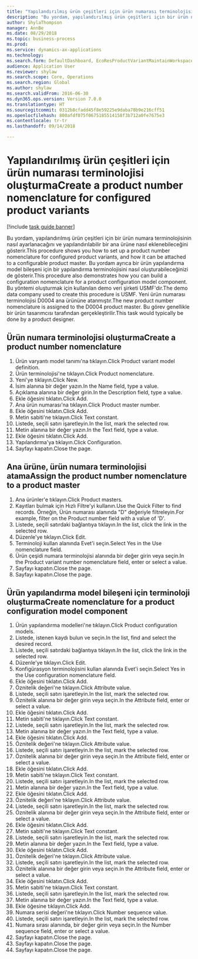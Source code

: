 ```yaml
--- 
title: "Yapılandırılmış ürün çeşitleri için ürün numarası terminolojisi oluşturma"
description: "Bu yordam, yapılandırılmış ürün çeşitleri için bir ürün numara terminolojisinin nasıl ayarlanacağını ve yapılandırılabilir bir ana ürüne nasıl eklenebileceğini gösterir."
author: ShylaThompson
manager: AnnBe
ms.date: 08/29/2018
ms.topic: business-process
ms.prod: 
ms.service: dynamics-ax-applications
ms.technology: 
ms.search.form: DefaultDashboard, EcoResProductVariantMaintainWorkspace, EcoResNomenclature, EcoResProductListPage, EcoResProductDetails, PCProductConfigurationModelListPage, PCProductConfigurationModelDetails
audience: Application User
ms.reviewer: shylaw
ms.search.scope: Core, Operations
ms.search.region: Global
ms.author: shylaw
ms.search.validFrom: 2016-06-30
ms.dyn365.ops.version: Version 7.0.0
ms.translationtype: HT
ms.sourcegitcommit: 0312b8cfadd45f8e59225e9daba78b9e216cff51
ms.openlocfilehash: 800afdf075f0675185514158f3b712a0fe7675e3
ms.contentlocale: tr-tr
ms.lasthandoff: 09/14/2018

---
```

# <a name="create-a-product-number-nomenclature-for-configured-product-variants"></a><span data-ttu-id="bdb3c-103">Yapılandırılmış ürün çeşitleri için ürün numarası terminolojisi oluşturma</span><span class="sxs-lookup"><span data-stu-id="bdb3c-103">Create a product number nomenclature for configured product variants</span></span>

[!include [task guide banner](../../includes/task-guide-banner.md)]

<span data-ttu-id="bdb3c-104">Bu yordam, yapılandırılmış ürün çeşitleri için bir ürün numara terminolojisinin nasıl ayarlanacağını ve yapılandırılabilir bir ana ürüne nasıl eklenebileceğini gösterir.</span><span class="sxs-lookup"><span data-stu-id="bdb3c-104">This procedure shows you how to set up a product number nomenclature for configured product variants, and how it can be attached to a configurable product master.</span></span> <span data-ttu-id="bdb3c-105">Bu yordam ayrıca bir ürün yapılandırma model bileşeni için bir yapılandırma terminolojisini nasıl oluşturabileceğinizi de gösterir.</span><span class="sxs-lookup"><span data-stu-id="bdb3c-105">This procedure also demonstrates how you can build a configuration nomenclature for a product configuration model component.</span></span> <span data-ttu-id="bdb3c-106">Bu yöntemi oluşturmak için kullanılan demo veri şirketi USMF'dir.</span><span class="sxs-lookup"><span data-stu-id="bdb3c-106">The demo data company used to create this procedure is USMF.</span></span> <span data-ttu-id="bdb3c-107">Yeni ürün numarası terminolojisi D0004 ana ürününe atanmıştır.</span><span class="sxs-lookup"><span data-stu-id="bdb3c-107">The new product number nomenclature is assigned to the D0004 product master.</span></span> <span data-ttu-id="bdb3c-108">Bu görev genellikle bir ürün tasarımcısı tarafından gerçekleştirilir.</span><span class="sxs-lookup"><span data-stu-id="bdb3c-108">This task would typically be done by a product designer.</span></span>


## <a name="create-a-product-number-nomenclature"></a><span data-ttu-id="bdb3c-109">Ürün numara terminolojisi oluşturma</span><span class="sxs-lookup"><span data-stu-id="bdb3c-109">Create a product number nomenclature</span></span>
1. <span data-ttu-id="bdb3c-110">Ürün varyantı model tanımı'na tıklayın.</span><span class="sxs-lookup"><span data-stu-id="bdb3c-110">Click Product variant model definition.</span></span>
2. <span data-ttu-id="bdb3c-111">Ürün terminolojisi'ne tıklayın.</span><span class="sxs-lookup"><span data-stu-id="bdb3c-111">Click Product nomenclature.</span></span>
3. <span data-ttu-id="bdb3c-112">Yeni'ye tıklayın.</span><span class="sxs-lookup"><span data-stu-id="bdb3c-112">Click New.</span></span>
4. <span data-ttu-id="bdb3c-113">İsim alanına bir değer yazın.</span><span class="sxs-lookup"><span data-stu-id="bdb3c-113">In the Name field, type a value.</span></span>
5. <span data-ttu-id="bdb3c-114">Açıklama alanına bir değer girin.</span><span class="sxs-lookup"><span data-stu-id="bdb3c-114">In the Description field, type a value.</span></span>
6. <span data-ttu-id="bdb3c-115">Ekle öğesini tıklatın.</span><span class="sxs-lookup"><span data-stu-id="bdb3c-115">Click Add.</span></span>
7. <span data-ttu-id="bdb3c-116">Ana ürün numarası'na tıklayın.</span><span class="sxs-lookup"><span data-stu-id="bdb3c-116">Click Product master number.</span></span>
8. <span data-ttu-id="bdb3c-117">Ekle öğesini tıklatın.</span><span class="sxs-lookup"><span data-stu-id="bdb3c-117">Click Add.</span></span>
9. <span data-ttu-id="bdb3c-118">Metin sabiti'ne tıklayın.</span><span class="sxs-lookup"><span data-stu-id="bdb3c-118">Click Text constant.</span></span>
10. <span data-ttu-id="bdb3c-119">Listede, seçili satırı işaretleyin.</span><span class="sxs-lookup"><span data-stu-id="bdb3c-119">In the list, mark the selected row.</span></span>
11. <span data-ttu-id="bdb3c-120">Metin alanına bir değer yazın.</span><span class="sxs-lookup"><span data-stu-id="bdb3c-120">In the Text field, type a value.</span></span>
12. <span data-ttu-id="bdb3c-121">Ekle öğesini tıklatın.</span><span class="sxs-lookup"><span data-stu-id="bdb3c-121">Click Add.</span></span>
13. <span data-ttu-id="bdb3c-122">Yapılandırma'ya tıklayın.</span><span class="sxs-lookup"><span data-stu-id="bdb3c-122">Click Configuration.</span></span>
14. <span data-ttu-id="bdb3c-123">Sayfayı kapatın.</span><span class="sxs-lookup"><span data-stu-id="bdb3c-123">Close the page.</span></span>

## <a name="assign-the-product-number-nomenclature-to-a-product-master"></a><span data-ttu-id="bdb3c-124">Ana ürüne, ürün numara terminolojisi atama</span><span class="sxs-lookup"><span data-stu-id="bdb3c-124">Assign the product number nomenclature to a product master</span></span>
1. <span data-ttu-id="bdb3c-125">Ana ürünler'e tıklayın.</span><span class="sxs-lookup"><span data-stu-id="bdb3c-125">Click Product masters.</span></span>
2. <span data-ttu-id="bdb3c-126">Kayıtları bulmak için Hızlı Filtre'yi kullanın.</span><span class="sxs-lookup"><span data-stu-id="bdb3c-126">Use the Quick Filter to find records.</span></span> <span data-ttu-id="bdb3c-127">Örneğin, Ürün numarası alanında "D" değeriyle filtreleyin.</span><span class="sxs-lookup"><span data-stu-id="bdb3c-127">For example, filter on the Product number field with a value of 'D'.</span></span>
3. <span data-ttu-id="bdb3c-128">Listede, seçili satırdaki bağlantıya tıklayın.</span><span class="sxs-lookup"><span data-stu-id="bdb3c-128">In the list, click the link in the selected row.</span></span>
4. <span data-ttu-id="bdb3c-129">Düzenle'ye tıklayın.</span><span class="sxs-lookup"><span data-stu-id="bdb3c-129">Click Edit.</span></span>
5. <span data-ttu-id="bdb3c-130">Terminoloji kullan alanında Evet'i seçin.</span><span class="sxs-lookup"><span data-stu-id="bdb3c-130">Select Yes in the Use nomenclature field.</span></span>
6. <span data-ttu-id="bdb3c-131">Ürün çeşidi numara terminolojisi alanında bir değer girin veya seçin.</span><span class="sxs-lookup"><span data-stu-id="bdb3c-131">In the Product variant number nomenclature field, enter or select a value.</span></span>
7. <span data-ttu-id="bdb3c-132">Sayfayı kapatın.</span><span class="sxs-lookup"><span data-stu-id="bdb3c-132">Close the page.</span></span>
8. <span data-ttu-id="bdb3c-133">Sayfayı kapatın.</span><span class="sxs-lookup"><span data-stu-id="bdb3c-133">Close the page.</span></span>

## <a name="create-nomenclature-for-a-product-configuration-model-component"></a><span data-ttu-id="bdb3c-134">Ürün yapılandırma model bileşeni için terminoloji oluşturma</span><span class="sxs-lookup"><span data-stu-id="bdb3c-134">Create nomenclature for a product configuration model component</span></span>
1. <span data-ttu-id="bdb3c-135">Ürün yapılandırma modelleri'ne tıklayın.</span><span class="sxs-lookup"><span data-stu-id="bdb3c-135">Click Product configuration models.</span></span>
2. <span data-ttu-id="bdb3c-136">Listede, istenen kaydı bulun ve seçin.</span><span class="sxs-lookup"><span data-stu-id="bdb3c-136">In the list, find and select the desired record.</span></span>
3. <span data-ttu-id="bdb3c-137">Listede, seçili satırdaki bağlantıya tıklayın.</span><span class="sxs-lookup"><span data-stu-id="bdb3c-137">In the list, click the link in the selected row.</span></span>
4. <span data-ttu-id="bdb3c-138">Düzenle'ye tıklayın.</span><span class="sxs-lookup"><span data-stu-id="bdb3c-138">Click Edit.</span></span>
5. <span data-ttu-id="bdb3c-139">Konfigürasyon terminolojisini kullan alanında Evet'i seçin.</span><span class="sxs-lookup"><span data-stu-id="bdb3c-139">Select Yes in the Use configuration nomenclature field.</span></span>
6. <span data-ttu-id="bdb3c-140">Ekle öğesini tıklatın.</span><span class="sxs-lookup"><span data-stu-id="bdb3c-140">Click Add.</span></span>
7. <span data-ttu-id="bdb3c-141">Öznitelik değeri'ne tıklayın.</span><span class="sxs-lookup"><span data-stu-id="bdb3c-141">Click Attribute value.</span></span>
8. <span data-ttu-id="bdb3c-142">Listede, seçili satırı işaretleyin.</span><span class="sxs-lookup"><span data-stu-id="bdb3c-142">In the list, mark the selected row.</span></span>
9. <span data-ttu-id="bdb3c-143">Öznitelik alanına bir değer girin veya seçin.</span><span class="sxs-lookup"><span data-stu-id="bdb3c-143">In the Attribute field, enter or select a value.</span></span>
10. <span data-ttu-id="bdb3c-144">Ekle öğesini tıklatın.</span><span class="sxs-lookup"><span data-stu-id="bdb3c-144">Click Add.</span></span>
11. <span data-ttu-id="bdb3c-145">Metin sabiti'ne tıklayın.</span><span class="sxs-lookup"><span data-stu-id="bdb3c-145">Click Text constant.</span></span>
12. <span data-ttu-id="bdb3c-146">Listede, seçili satırı işaretleyin.</span><span class="sxs-lookup"><span data-stu-id="bdb3c-146">In the list, mark the selected row.</span></span>
13. <span data-ttu-id="bdb3c-147">Metin alanına bir değer yazın.</span><span class="sxs-lookup"><span data-stu-id="bdb3c-147">In the Text field, type a value.</span></span>
14. <span data-ttu-id="bdb3c-148">Ekle öğesini tıklatın.</span><span class="sxs-lookup"><span data-stu-id="bdb3c-148">Click Add.</span></span>
15. <span data-ttu-id="bdb3c-149">Öznitelik değeri'ne tıklayın.</span><span class="sxs-lookup"><span data-stu-id="bdb3c-149">Click Attribute value.</span></span>
16. <span data-ttu-id="bdb3c-150">Listede, seçili satırı işaretleyin.</span><span class="sxs-lookup"><span data-stu-id="bdb3c-150">In the list, mark the selected row.</span></span>
17. <span data-ttu-id="bdb3c-151">Öznitelik alanına bir değer girin veya seçin.</span><span class="sxs-lookup"><span data-stu-id="bdb3c-151">In the Attribute field, enter or select a value.</span></span>
18. <span data-ttu-id="bdb3c-152">Ekle öğesini tıklatın.</span><span class="sxs-lookup"><span data-stu-id="bdb3c-152">Click Add.</span></span>
19. <span data-ttu-id="bdb3c-153">Metin sabiti'ne tıklayın.</span><span class="sxs-lookup"><span data-stu-id="bdb3c-153">Click Text constant.</span></span>
20. <span data-ttu-id="bdb3c-154">Listede, seçili satırı işaretleyin.</span><span class="sxs-lookup"><span data-stu-id="bdb3c-154">In the list, mark the selected row.</span></span>
21. <span data-ttu-id="bdb3c-155">Metin alanına bir değer yazın.</span><span class="sxs-lookup"><span data-stu-id="bdb3c-155">In the Text field, type a value.</span></span>
22. <span data-ttu-id="bdb3c-156">Ekle öğesini tıklatın.</span><span class="sxs-lookup"><span data-stu-id="bdb3c-156">Click Add.</span></span>
23. <span data-ttu-id="bdb3c-157">Öznitelik değeri'ne tıklayın.</span><span class="sxs-lookup"><span data-stu-id="bdb3c-157">Click Attribute value.</span></span>
24. <span data-ttu-id="bdb3c-158">Listede, seçili satırı işaretleyin.</span><span class="sxs-lookup"><span data-stu-id="bdb3c-158">In the list, mark the selected row.</span></span>
25. <span data-ttu-id="bdb3c-159">Öznitelik alanına bir değer girin veya seçin.</span><span class="sxs-lookup"><span data-stu-id="bdb3c-159">In the Attribute field, enter or select a value.</span></span>
26. <span data-ttu-id="bdb3c-160">Ekle öğesini tıklatın.</span><span class="sxs-lookup"><span data-stu-id="bdb3c-160">Click Add.</span></span>
27. <span data-ttu-id="bdb3c-161">Metin sabiti'ne tıklayın.</span><span class="sxs-lookup"><span data-stu-id="bdb3c-161">Click Text constant.</span></span>
28. <span data-ttu-id="bdb3c-162">Listede, seçili satırı işaretleyin.</span><span class="sxs-lookup"><span data-stu-id="bdb3c-162">In the list, mark the selected row.</span></span>
29. <span data-ttu-id="bdb3c-163">Metin alanına bir değer yazın.</span><span class="sxs-lookup"><span data-stu-id="bdb3c-163">In the Text field, type a value.</span></span>
30. <span data-ttu-id="bdb3c-164">Ekle öğesini tıklatın.</span><span class="sxs-lookup"><span data-stu-id="bdb3c-164">Click Add.</span></span>
31. <span data-ttu-id="bdb3c-165">Öznitelik değeri'ne tıklayın.</span><span class="sxs-lookup"><span data-stu-id="bdb3c-165">Click Attribute value.</span></span>
32. <span data-ttu-id="bdb3c-166">Listede, seçili satırı işaretleyin.</span><span class="sxs-lookup"><span data-stu-id="bdb3c-166">In the list, mark the selected row.</span></span>
33. <span data-ttu-id="bdb3c-167">Öznitelik alanına bir değer girin veya seçin.</span><span class="sxs-lookup"><span data-stu-id="bdb3c-167">In the Attribute field, enter or select a value.</span></span>
34. <span data-ttu-id="bdb3c-168">Ekle öğesini tıklatın.</span><span class="sxs-lookup"><span data-stu-id="bdb3c-168">Click Add.</span></span>
35. <span data-ttu-id="bdb3c-169">Metin sabiti'ne tıklayın.</span><span class="sxs-lookup"><span data-stu-id="bdb3c-169">Click Text constant.</span></span>
36. <span data-ttu-id="bdb3c-170">Listede, seçili satırı işaretleyin.</span><span class="sxs-lookup"><span data-stu-id="bdb3c-170">In the list, mark the selected row.</span></span>
37. <span data-ttu-id="bdb3c-171">Metin alanına bir değer yazın.</span><span class="sxs-lookup"><span data-stu-id="bdb3c-171">In the Text field, type a value.</span></span>
38. <span data-ttu-id="bdb3c-172">Ekle öğesine tıklayın.</span><span class="sxs-lookup"><span data-stu-id="bdb3c-172">Click Add.</span></span>
39. <span data-ttu-id="bdb3c-173">Numara serisi değeri'ne tıklayın.</span><span class="sxs-lookup"><span data-stu-id="bdb3c-173">Click Number sequence value.</span></span>
40. <span data-ttu-id="bdb3c-174">Listede, seçili satırı işaretleyin.</span><span class="sxs-lookup"><span data-stu-id="bdb3c-174">In the list, mark the selected row.</span></span>
41. <span data-ttu-id="bdb3c-175">Numara sırası alanında, bir değer girin veya seçin.</span><span class="sxs-lookup"><span data-stu-id="bdb3c-175">In the Number sequence field, enter or select a value.</span></span>
42. <span data-ttu-id="bdb3c-176">Sayfayı kapatın.</span><span class="sxs-lookup"><span data-stu-id="bdb3c-176">Close the page.</span></span>
43. <span data-ttu-id="bdb3c-177">Sayfayı kapatın.</span><span class="sxs-lookup"><span data-stu-id="bdb3c-177">Close the page.</span></span>
44. <span data-ttu-id="bdb3c-178">Sayfayı kapatın.</span><span class="sxs-lookup"><span data-stu-id="bdb3c-178">Close the page.</span></span>


